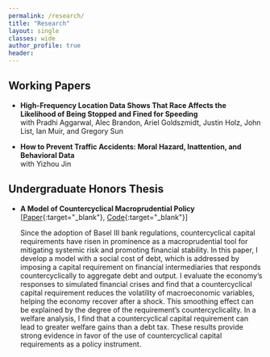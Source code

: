 ```yaml
---
permalink: /research/
title: "Research"
layout: single
classes: wide
author_profile: true
header:
---
```


## Working Papers

- **High-Frequency Location Data Shows That Race Affects the Likelihood of Being Stopped and Fined for Speeding**
	<br>with Pradhi Aggarwal, Alec Brandon, Ariel Goldszmidt, Justin Holz, John List, Ian Muir, and Gregory Sun

- **How to Prevent Traffic Accidents: Moral Hazard, Inattention, and Behavioral Data**
	<br>with Yizhou Jin

## Undergraduate Honors Thesis

- **A Model of Countercyclical Macroprudential Policy**
	<br>[[Paper](/assets/docs/YuThomas_HonorsThesis.pdf){:target="_blank"}, [Code](https://github.com/thomasyu1000/yu2019_thesis/){:target="_blank"}]

	Since the adoption of Basel III bank regulations, countercyclical capital requirements have risen in
	prominence as a macroprudential tool for mitigating systemic risk and promoting financial stability.
	In this paper, I develop a model with a social cost of debt, which is addressed by imposing a capital
	requirement on financial intermediaries that responds countercyclically to aggregate debt and output.
	I evaluate the economy’s responses to simulated financial crises and find that a countercyclical capital
	requirement reduces the volatility of macroeconomic variables, helping the economy recover after a shock.
	This smoothing effect can be explained by the degree of the requirement’s countercyclicality. In a welfare
	analysis, I find that a countercyclical capital requirement can lead to greater welfare gains than a debt
	tax. These results provide strong evidence in favor of the use of countercyclical capital requirements as
	a policy instrument.
